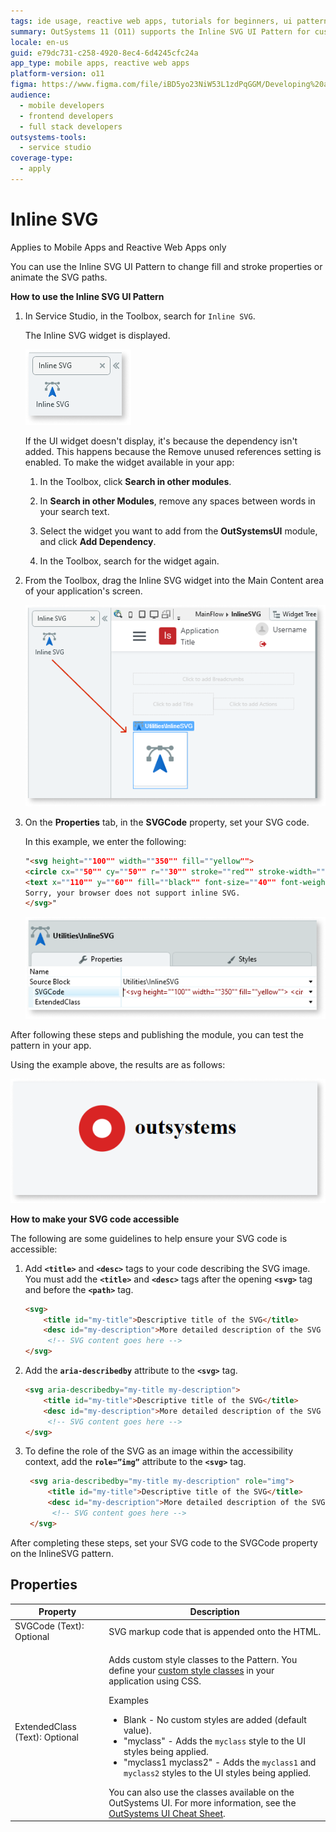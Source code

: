 ```yaml
---
tags: ide usage, reactive web apps, tutorials for beginners, ui patterns, svg customization
summary: OutSystems 11 (O11) supports the Inline SVG UI Pattern for customizing SVG properties and animations in mobile and reactive web apps.
locale: en-us
guid: e79dc731-c258-4920-8ec4-6d4245cfc24a
app_type: mobile apps, reactive web apps
platform-version: o11
figma: https://www.figma.com/file/iBD5yo23NiW53L1zdPqGGM/Developing%20an%20Application?node-id=644:0
audience:
  - mobile developers
  - frontend developers
  - full stack developers
outsystems-tools:
  - service studio
coverage-type:
  - apply
---
```


# Inline SVG

<div class="info" markdown="1">

Applies to Mobile Apps and Reactive Web Apps only

</div>

You can use the Inline SVG UI Pattern to change fill and stroke properties or animate the SVG paths.

**How to use the Inline SVG UI Pattern**

1. In Service Studio, in the Toolbox, search for `Inline SVG`.

    The Inline SVG widget is displayed.

    ![Screenshot showing the Inline SVG widget in the Service Studio toolbox](images/inlinesvg-2-ss.png "Inline SVG Widget in Service Studio")

    If the UI widget doesn't display, it's because the dependency isn't added. This happens because the Remove unused references setting is enabled. To make the widget available in your app:

    1. In the Toolbox, click **Search in other modules**.

    1. In **Search in other Modules**, remove any spaces between words in your search text.

    1. Select the widget you want to add from the **OutSystemsUI** module, and click **Add Dependency**.

    1. In the Toolbox, search for the widget again.

1. From the Toolbox, drag the Inline SVG widget into the Main Content area of your application's screen.

    ![Screenshot illustrating how to drag the Inline SVG widget into the main content area of an application's screen](images/inlinesvg-3-ss.png "Dragging Inline SVG Widget into Main Content Area")

1. On the **Properties** tab, in the **SVGCode** property, set your SVG code.

    In this example, we enter the following:

    ```html
    "<svg height=""100"" width=""350"" fill=""yellow"">
    <circle cx=""50"" cy=""50"" r=""30"" stroke=""red"" stroke-width=""25"" fill=""white"" />
    <text x=""110"" y=""60"" fill=""black"" font-size=""40"" font-weight=""bold"" font-family=""open sans"">outsystems</text>
    Sorry, your browser does not support inline SVG.  
    </svg>"
    ```

    ![Screenshot displaying the Properties tab where SVG code is set for the Inline SVG widget](images/inlinesvg-4-ss.png "Setting SVG Code in Properties Tab")

After following these steps and publishing the module, you can test the pattern in your app.

Using the example above, the results are as follows:

![Example output of an Inline SVG showing a circle and text label 'outsystems' in an application](images/inlinesvg-1-ss.png "Example of Inline SVG in an Application")

**How to make your SVG code accessible**

The following are some guidelines to help ensure your SVG code is accessible:

1. Add **`` <title> ``** and **`` <desc> ``** tags to your code describing the SVG image. You must add the **`` <title> ``** and **`` <desc> ``** tags after the opening **`` <svg> ``** tag and before the **`` <path> ``** tag.

    ```html
    <svg>
        <title id="my-title">Descriptive title of the SVG</title>
        <desc id="my-description">More detailed description of the SVG content</desc>
         <!-- SVG content goes here -->
    </svg>
    ```

1. Add the **`` aria-describedby ``** attribute to the **`` <svg> ``** tag.

    ```html
    <svg aria-describedby="my-title my-description">
        <title id="my-title">Descriptive title of the SVG</title>
        <desc id="my-description">More detailed description of the SVG content</desc>
         <!-- SVG content goes here -->
    </svg>
    ```

1. To define the role of the SVG as an image within the accessibility context, add the **`` role=”img” ``** attribute to the **`` <svg> ``** tag.

   ```html
    <svg aria-describedby="my-title my-description" role="img">
        <title id="my-title">Descriptive title of the SVG</title>
        <desc id="my-description">More detailed description of the SVG content</desc>
         <!-- SVG content goes here -->
    </svg>
    ```

After completing these steps, set your SVG code to the SVGCode property on the InlineSVG pattern.

## Properties

| Property | Description |
|---|---|
| SVGCode (Text): Optional | SVG markup code that is appended onto the HTML. |
| ExtendedClass (Text): Optional | <p>Adds custom style classes to the Pattern. You define your [custom style classes](../../../look-feel/css.md) in your application using CSS.</p> <p>Examples <ul><li>Blank - No custom styles are added (default value).</li><li>"myclass" - Adds the ``myclass`` style to the UI styles being applied.</li><li>"myclass1 myclass2" - Adds the ``myclass1`` and ``myclass2`` styles to the UI styles being applied.</li></ul></p>You can also use the classes available on the OutSystems UI. For more information, see the [OutSystems UI Cheat Sheet](https://outsystemsui.outsystems.com/OutSystemsUIWebsite/CheatSheet). |
